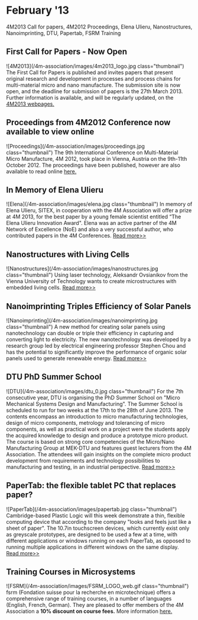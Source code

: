 # February '13

4M2013 Call for papers, 4M2012 Proceedings, Elena Ulieru, Nanostructures, Nanoimprinting, DTU, Papertab, FSRM Training
<!--break-->
##  First Call for Papers - Now Open 

![4M2013](/4m-association/images/4m2013_logo.jpg class="thumbnail")
The First Call for Papers is published and invites papers that present original research and development in processes and process chains for multi-material micro and nano manufacture. The submission site is now open, and the deadline for submission of papers is the 27th March 2013. Further information is available, and will be regularly updated, on the [4M2013 webpages.](http://www.4m-association.org/conference/2013)

## Proceedings from 4M2012 Conference now available to view online

![Proceedings](/4m-association/images/proceedings.jpg class="thumbnail")
The 9th International Conference on Multi-Material Micro Manufacture, 4M 2012, took place in Vienna, Austria on the 9th-11th October 2012. The proceedings have been published, however are also available to read online [here.](http://rpsonline.com.sg/proceedings/9789810733544/html/about.html)

## In Memory of Elena Ulieru

![Elena](/4m-association/images/elena.jpg class="thumbnail")
In memory of Elena Ulieru, SITEX, in cooperation with the 4M Association will offer a prize at 4M 2013, for the best paper by a young female scientist entitled “The Elena Ulieru Innovation Award". Elena was an active partner of the 4M Network of Excellence (NoE) and also a very successful author, who contributed papers in the 4M Conferences. [Read more>>](http://www.4m-association.org/content/Elena-Ulieru)

## Nanostructures with Living Cells

![Nanostructures](/4m-association/images/nanostructures.jpg class="thumbnail")
Using laser technology, Aleksandr Ovsianikov from the Vienna University of Technology wants to create microstructures with embedded living cells. [Read more>>](http://phys.org/news/2013-02-nanostructures-cells.html)

## Nanoimprinting Triples Efficiency of Solar Panels

![Nanoimprinting](/4m-association/images/nanoimprinting.jpg class="thumbnail")
A new method for creating solar panels using nanotechnology can double or triple their efficiency in capturing and converting light to electricity. The new nanotechnology was developed by a research group led by electrical engineering professor Stephen Chou and has the potential to significantly improve the performance of organic solar panels used to generate renewable energy. [Read more>>](http://www.dailyprincetonian.com/2013/02/12/32555/)

## DTU PhD Summer School

![DTU](/4m-association/images/dtu_0.jpg class="thumbnail")
For the 7th consecutive year, DTU is organising the PhD Summer School on "Micro Mechanical Systems Design and Manufacturing". The Summer School is scheduled to run for two weeks at the 17th to the 28th of June 2013. The contents encompass an introduction to micro manufacturing technologies, design of micro components, metrology and tolerancing of micro components, as well as practical work on a project were the students apply the acquired knowledge to design and produce a prototype micro product. The course is based on strong core competencies of the Micro/Nano Manufacturing Group at MEK-DTU and features guest lecturers from the 4M Association. The attendees will gain insights on the complete micro product development from requirements and technology possibilities to manufacturing and testing, in an industrial perspective. [Read more>>](http://www.me.mek.dtu.dk/English/Education/PhD%20Summer%20School.aspx)

## PaperTab: the flexible tablet PC that replaces paper?

![PaperTab](/4m-association/images/papertab.jpg class="thumbnail")
Cambridge-based Plastic Logic will this week demonstrate a thin, flexible computing device that according to the company "looks and feels just like a sheet of paper". The 10.7in touchscreen devices, which currently exist only as greyscale prototypes, are designed to be used a few at a time, with different applications or windows running on each PaperTab, as opposed to running multiple applications in different windows on the same display. [Read more>>](http://www.pcpro.co.uk/news/379096/papertab-the-flexible-tablet-pc-that-replaces-paper)

## Training Courses in Microsystems

![FSRM](/4m-association/images/FSRM_LOGO_web.gif class="thumbnail")
fsrm (Fondation suisse pour la recherche en microtechnique) offers a comprehensive range of training courses, in a number of languages (English, French, German). They are pleased to offer members of the 4M Association a <b>10% discount on course fees.</b> More information [here.](/content/fsrm-training-courses)